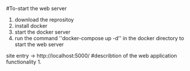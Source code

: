 #To-start the web server
1. download the reprositoy
2. install docker
3. start the docker server
4. run the command ''docker-compose up -d'' in the docker directory to start the web server

site entry -> http://localhost:5000/
#describtion of the web application functionality
1.
